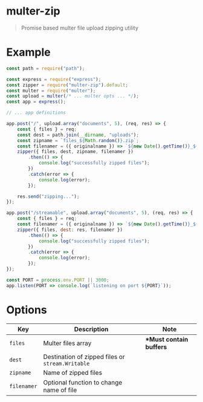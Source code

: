 # multer-zip

> Promise based multer file upload zipping utility

# Example

```javascript
const path = require("path");

const express = require("express");
const zipper = require("multer-zip").default;
const multer = require("multer");
const upload = multer(/* ... multer opts ... */);
const app = express();

// ... app definitions

app.post("/", upload.array("documents", 5), (req, res) => {
	const { files } = req;
	const dest = path.join(__dirname, "uploads");
	const zipname = `files_${Math.random()}.zip`;
	const filenamer = ({ originalname }) => `${new Date().getTime()}_${originalname}`;
	zipper({ files, dest, zipname, filenamer })
		.then(() => {
			console.log("successfully zipped files");
		})
		.catch(error => {
			console.log(error);
		});

	res.send("zipping...");
});

app.post("/streamable", upload.array("documents", 5), (req, res) => {
	const { files } = req;
	const filenamer = ({ originalname }) => `${new Date().getTime()}_${originalname}`;
	zipper({ files, dest: res, filenamer })
		.then(() => {
			console.log("successfully zipped files");
		})
		.catch(error => {
			console.log(error);
		});
});

const PORT = process.env.PORT || 3000;
app.listen(PORT => console.log(`listening on port ${PORT}`));
```

# Options

Key | Description | Note
--- | --- | ---
`files` | Multer files array | **\*Must contain buffers**
`dest` | Destination of zipped files or `stream.Writable` |
`zipname` | Name of zipped files |
`filenamer` | Optional function to change name of file |